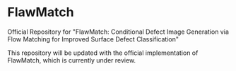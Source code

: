 # FlawMatch
Official Repository for "FlawMatch: Conditional Defect Image Generation via Flow Matching for Improved Surface Defect Classification"

This repository will be updated with the official implementation of FlawMatch, which is currently under review.

